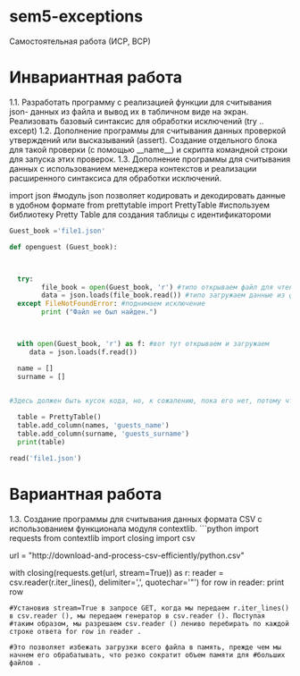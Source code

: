 # sem5-exceptions
Самостоятельная работа (ИСР, ВСР)

<h1>Инвариантная работа</h1>
1.1. Разработать программу с реализацией функции для считывания json- данных из файла и вывод их в табличном виде на экран. Реализовать базовый синтаксис для обработки исключений (try .. except)
1.2. Дополнение программы для считывания данных проверкой утверждений или высказываний (assert). Создание отдельного блока для такой проверки (с помощью __name__) и скрипта командной строки для запуска этих проверок.
1.3. Дополнение программы для считывания данных с использованием менеджера контекстов и реализации расширенного синтаксиса для обработки исключений.

import json #модуль json позволяет кодировать и декодировать данные в удобном формате
from prettytable import PrettyTable #используем библиотеку Pretty Table для создания таблицы с идентификатороми

```python
Guest_book ='file1.json'

def openguest (Guest_book):



  try:
        file_book = open(Guest_book, 'r') #типо открываем файл для чтения
        data = json.loads(file_book.read()) #типо загружаем данные из файла json в data
  except FileNotFoundError: #поднимаем исключение
        print ("Файл не был найден.")



  with open(Guest_book, 'r') as f: #вот тут открываем и загружаем
     data = json.loads(f.read())

  name = []
  surname = []


#Здесь должен быть кусок кода, но, к сожалению, пока его нет, потому что нет идей
  
  table = PrettyTable()
  table.add_column(names, 'guests_name') 
  table.add_column(surname, 'guests_surname')
  print(table)

read('file1.json')
```

<h1>Вариантная работа</h1>
1.3. Создание программы для считывания данных формата CSV c использованием функционала модуля contextlib.
```python
import requests
from contextlib import closing
import csv

url = "http://download-and-process-csv-efficiently/python.csv"

with closing(requests.get(url, stream=True)) as r:
    reader = csv.reader(r.iter_lines(), delimiter=',', quotechar='"')
    for row in reader:
        print row   
```
#Установив stream=True в запросе GET, когда мы передаем r.iter_lines() в csv.reader (), мы передаем генератор в csv.reader (). Поступая #таким образом, мы разрешаем csv.reader () лениво перебирать по каждой строке ответа for row in reader .

#Это позволяет избежать загрузки всего файла в память, прежде чем мы начнем его обрабатывать, что резко сократит объем памяти для #больших файлов .






